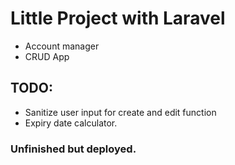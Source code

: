 # Little Project with Laravel

- Account manager
- CRUD App

## TODO:
- Sanitize user input for create and edit function
- Expiry date calculator.

###  Unfinished but deployed.
